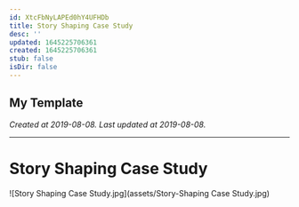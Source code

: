 ```yaml
---
id: XtcFbNyLAPEd0hY4UFHDb
title: Story Shaping Case Study
desc: ''
updated: 1645225706361
created: 1645225706361
stub: false
isDir: false
---
```

My Template
---

_Created at 2019-08-08._
_Last updated at 2019-08-08._




---

# Story Shaping Case Study


![Story Shaping Case Study.jpg](assets/Story-Shaping Case Study.jpg)

